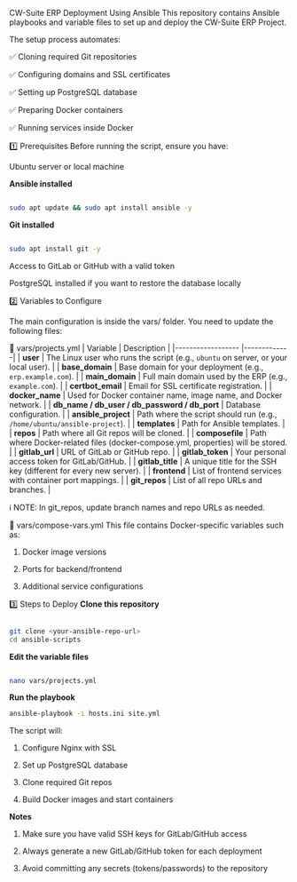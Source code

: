 CW-Suite ERP Deployment Using Ansible
This repository contains Ansible playbooks and variable files to set up and deploy the CW-Suite ERP Project.

The setup process automates:

✅ Cloning required Git repositories

✅ Configuring domains and SSL certificates

✅ Setting up PostgreSQL database

✅ Preparing Docker containers

✅ Running services inside Docker


1️⃣ Prerequisites
Before running the script, ensure you have:

Ubuntu server or local machine

**Ansible installed**
```bash

sudo apt update && sudo apt install ansible -y
```
**Git installed**
```bash

sudo apt install git -y
```
Access to GitLab or GitHub with a valid token

PostgreSQL installed if you want to restore the database locally



2️⃣ Variables to Configure

The main configuration is inside the vars/ folder. You need to update the following files:

🔹 vars/projects.yml
| Variable                                         | Description |
|------------------                                |-------------|
| **user**                                         | The Linux user who runs the script (e.g., `ubuntu` on server, or your local user). |
| **base_domain**                                  | Base domain for your deployment (e.g., `erp.example.com`). |
| **main_domain**                                  | Full main domain used by the ERP (e.g., `example.com`). |
| **certbot_email**                                | Email for SSL certificate registration. |
| **docker_name**                                  | Used for Docker container name, image name, and Docker network. |
| **db_name / db_user / db_password / db_port**    | Database configuration. |
| **ansible_project**                              | Path where the script should run (e.g., `/home/ubuntu/ansible-project`). |
| **templates**                                    | Path for Ansible templates. |
| **repos**                                        | Path where all Git repos will be cloned. |
| **composefile**                                  | Path where Docker-related files (docker-compose.yml, properties) will be stored. |
| **gitlab_url**                                   | URL of GitLab or GitHub repo. |
| **gitlab_token**                                 | Your personal access token for GitLab/GitHub. |
| **gitlab_title**                                 | A unique title for the SSH key (different for every new server). |
| **frontend**                                     | List of frontend services with container port mappings. |
| **git_repos**                                    | List of all repo URLs and branches. |


ℹ️ NOTE: In git_repos, update branch names and repo URLs as needed.

🔹 vars/compose-vars.yml
This file contains Docker-specific variables such as:

1. Docker image versions

2. Ports for backend/frontend

3. Additional service configurations


3️⃣ Steps to Deploy
**Clone this repository**
```bash

git clone <your-ansible-repo-url>
cd ansible-scripts

```
**Edit the variable files**
```bash

nano vars/projects.yml
```

**Run the playbook**
```bash
ansible-playbook -i hosts.ini site.yml
```

The script will:

1. Configure Nginx with SSL

2. Set up PostgreSQL database

3. Clone required Git repos

4. Build Docker images and start containers

**Notes**
1. Make sure you have valid SSH keys for GitLab/GitHub access

2. Always generate a new GitLab/GitHub token for each deployment

3. Avoid committing any secrets (tokens/passwords) to the repository

